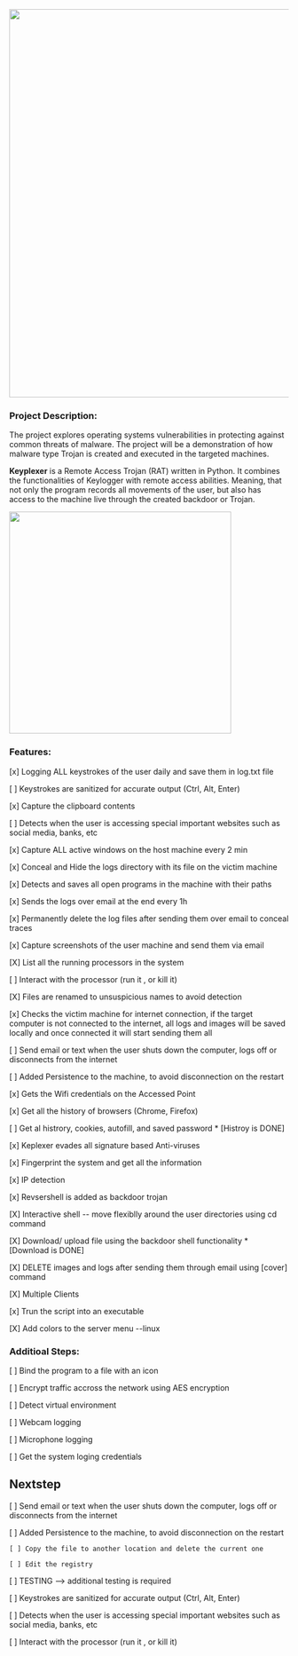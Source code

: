 <img src="https://s24.postimg.org/h37565a11/key.png" width="700px">

### Project Description:
The project explores operating systems vulnerabilities in protecting against common threats of
malware. The project will be a demonstration of how malware type Trojan is created and
executed in the targeted machines.

__Keyplexer__ is a Remote Access Trojan (RAT) written in Python. It combines the
functionalities of Keylogger with remote access abilities. Meaning, that not only the program
records all movements of the user, but also has access to the machine live through the created
backdoor or Trojan.

<img src="https://s30.postimg.org/hkdfqd1lt/revshell.png" width="400px">

### Features:

 [x] Logging ALL keystrokes of the user daily and save them in log.txt file

 [ ] Keystrokes are sanitized for accurate output (Ctrl, Alt, Enter)

 [x] Capture the clipboard contents

 [ ] Detects when the user is accessing special important websites such as social media, banks, etc

 [x] Capture ALL active windows on the host machine every 2 min

 [x]  Conceal and Hide the logs directory with its file on the victim machine

 [x] Detects and saves all open programs in the machine with their paths

 [x] Sends the logs over email at the end every 1h

 [x] Permanently delete the log files after sending them over email to conceal traces

 [x] Capture screenshots of the user machine and send them via email

 [X] List all the running processors in the system

 [ ] Interact with the processor (run it , or kill it)

 [X] Files are renamed to unsuspicious names to avoid detection

 [x] Checks the victim machine for internet connection, if the target computer is not connected to the internet, all logs     and images will be saved locally and once connected it will start sending them all

 [ ] Send email or text when the user shuts down the computer, logs off or disconnects from the internet

 [ ] Added Persistence to the machine, to avoid disconnection on the restart

 [x] Gets the Wifi credentials on the Accessed Point

 [x] Get all the history of browsers (Chrome, Firefox)

 [ ] Get al histrory, cookies, autofill, and saved password  * [Histroy is DONE]

 [x] Keplexer evades all signature based Anti-viruses  

 [x] Fingerprint the system and get all the information

 [x] IP detection 

 [x] Revsershell is added as backdoor trojan 

 [X] Interactive shell -- move flexiblly around the user directories using cd command

 [X] Download/ upload file using the backdoor shell functionality * [Download is DONE]
 
 [X] DELETE images and logs after sending them through email using [cover] command

 [X] Multiple Clients

 [x] Trun the script into an executable 

 [X] Add colors to the server menu --linux



### Additioal Steps:

 [ ] Bind the program to a file with an icon
 
 [ ] Encrypt traffic accross the network using AES encryption

 [ ] Detect virtual environment 

 [ ] Webcam logging

 [ ] Microphone logging

 [ ] Get the system loging credentials 



## Nextstep

 [ ] Send email or text when the user shuts down the computer, logs off or disconnects from the internet

 [ ] Added Persistence to the machine, to avoid disconnection on the restart
	
	[ ] Copy the file to another location and delete the current one

	[ ] Edit the registry

 [ ] TESTING --> additional testing is required 

 [ ] Keystrokes are sanitized for accurate output (Ctrl, Alt, Enter)

 [ ] Detects when the user is accessing special important websites such as social media, banks, etc

 [ ] Interact with the processor (run it , or kill it)






